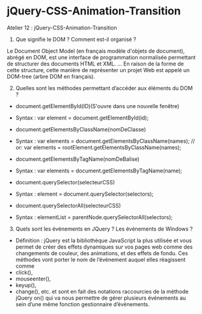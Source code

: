# jQuery-CSS-Animation-Transition
Atelier 12 : jQuery-CSS-Animation-Transition
1. Que signifie le DOM ? Comment est-il organisé ?

Le Document Object Model (en français modèle d'objets de document), abrégé en DOM, est une interface de programmation normalisée permettant de structurer des documents HTML et XML. ... En raison de la forme de cette structure, cette manière de représenter un projet Web est appelé un DOM-tree (arbre DOM en français).

2. Quelles sont les méthodes permettant d’accéder aux éléments du DOM ?

- document.getElementById(ID)(S'ouvre dans une nouvelle fenêtre)
- Syntax : 
var element = document.getElementById(id);

- document.getElementsByClassName(nomDeClasse)
- Syntax : 
var elements = document.getElementsByClassName(names); // or:
var elements = rootElement.getElementsByClassName(names);

- document.getElementsByTagName(nomDeBalise)
- Syntax : 
var elements = document.getElementsByTagName(name);

- document.querySelector(selecteurCSS)
- Syntax : 
element = document.querySelector(selectors);

- document.querySelectorAll(selecteurCSS)
- Syntax : 
elementList = parentNode.querySelectorAll(selectors);

3. Quels sont les événements en JQuery ? Les événements de Windows ?
- Définition : 
jQuery est la bibliothèque JavaScript la plus utilisée et vous permet de créer des effets dynamiques sur vos pages web comme des changements de couleur, des animations, et des effets de fondu.
Ces méthodes vont porter le nom de l’événement auquel elles réagissent comme 
- click(), 
- mouseenter(), 
- keyup(), 
- change(), etc. et sont en fait des notations raccourcies de la méthode jQuery on() qui va nous permettre de gérer plusieurs événements au sein d’une même fonction gestionnaire d’événements.

